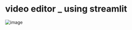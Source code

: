 # video editor _ using streamlit
![image](https://user-images.githubusercontent.com/97934158/181716286-949ef9bc-9ca3-4078-89a3-c8fe1cd40857.png)
